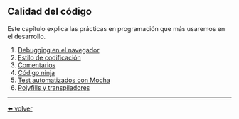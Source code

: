 ## Calidad del código

Este capítulo explica las prácticas en programación que más usaremos en el desarrollo.

1. [Debugging en el navegador](https://github.com/VictorHugoAguilar/javascript-interview-questions-explained/blob/main/theory/code-quality/debugging-chrome/readme.md)
2. [Estilo de codificación]()
3. [Comentarios]()
4. [Código ninja]()
5. [Test automatizados con Mocha]()
6. [Polyfills y transpiladores]()

---
[⬅️ volver](https://github.com/VictorHugoAguilar/javascript-interview-questions-explained/blob/main/theory/readme.md)
